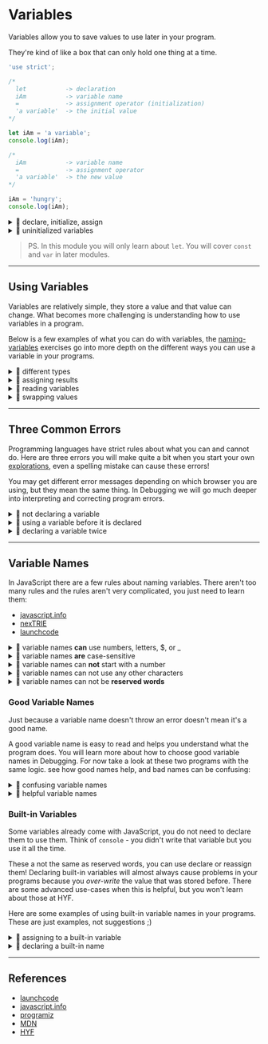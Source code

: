 # Variables

Variables allow you to save values to use later in your program.

They're kind of like a box that can only hold one thing at a time.

```js
'use strict';

/*
  let           -> declaration
  iAm           -> variable name
  =             -> assignment operator (initialization)
  'a variable'  -> the initial value
*/

let iAm = 'a variable';
console.log(iAm);

/*
  iAm           -> variable name
  =             -> assignment operator
  'a variable'  -> the new value
*/

iAm = 'hungry';
console.log(iAm);
```

<details>
<summary>🥚 declare, initialize, assign</summary>

```js
'use strict';
console.log('-- declare, initialize, assign --');

// declare a value and initialize it's value
let favoriteTree = 'palm';
console.log(favoriteTree); // 'palm'

// assigning a different value
favoriteTree = 'oak';
console.log(favoriteTree); // 'oak'

// declare variable with an initial value
let bread = 'fresh';
console.log(bread); // 'fresh'

// re-assign the variable
bread = 'stale';
console.log(bread); // 'stale'
```

</details>
<details>
<summary>🥚 uninitialized variables</summary>

```js
'use strict';
console.log('-- uninitialized variables --');

// declaring a variable without an initial value
//  it will be initialized to undefined by default
let uninitialized;
console.log(uninitialized); // undefined

// you can assign values to uninitialized variables
uninitialized = 'something';
console.log(uninitialized); // 'something'

// initializing a variable to undefined does the same thing
let initialized = undefined;
console.log(initialized); // undefined
```

</details>

> PS. In this module you will only learn about `let`. You will cover `const` and `var` in later modules.

---

## Using Variables

Variables are relatively simple, they store a value and that value can change. What becomes more challenging is understanding how to use variables in a program.

Below is a few examples of what you can do with variables, the [naming-variables](../naming-variables) exercises go into more depth on the different ways you can use a variable in your programs.

<details>
<summary>🥚 different types</summary>

```js
'use strict';
console.log('-- variables: different types --');
// variables can store any type
//  and you can change the types all you want

// declare and assign a boolean value
let variable = true;
console.log(typeof variable); // 'boolean'

// assign a string to the variable
variable = 'computers';
console.log(typeof variable); // 'string'

// assign undefined to the variable
variable = undefined;
console.log(typeof variable); // 'undefined'

// and another boolean
variable = false;
console.log(typeof variable); // 'boolean'
```

</details>
<details>
<summary>🥚 assigning results</summary>

```js
'use strict';
console.log('-- assigning results --');
// you can assign the result of an operation to a variable

// boolean logic
let falseOrTrue = false || true;
console.log(falseOrTrue); // true

// string concatenation
let favoriteTree = 'p' + 'a' + 'l' + 'm';
console.log(favoriteTree); // 'palm'

// replacing things in a string
let noJoy = 'enjoy life'.replaceAll('joy', '');
console.log(noJoy); // 'en life'

// searching a string with .includes
let hasAnApple = 'bananaapplemango'.includes('apple');
console.log(hasAnApple); // true
```

</details>
<details>
<summary>🥚 reading variables</summary>

```js
'use strict';
console.log('-- reading variables --');

// you can read the values stored in a variable
//  and use them anywhere you can use the value it stores

// operate on a string stored in a variable
let car = 'vrooom';
let loudCar = car.toUpperCase();
let excitedCar = loudCar.replaceAll('O', '!');
console.log(excitedCar); // 'VR!!!M'

// use a string stored in a variable as an argument
let oldLetter = 'f';
let newLetter = 'd';
let happyAnimal = 'fog'.replaceAll(oldLetter, newLetter);
console.log(happyAnimal); // 'dog'

// all together
let characterName = '  harry potter   ';
let trimmedName = characterName.trim(); // 'harry potter'

let bookTitle = 'Harry Potter and the Magical Thing';
let titleLowerCase = bookTitle.toLowerCase(); // 'harry potter and the magical thing'

let includesName = titleLowerCase.includes(trimmedName);
console.log(includesName); // true
```

</details>
<details>
<summary>🥚 swapping values</summary>

```js
'use strict';
console.log('-- swapping values --');

/*
  swapping values between two variables is a good little exericse
  it's not something you'll see much in programs
  but it's a great way to understand how variables work
*/

// declare two variables with values that need to be swapped
let a = 2;
let b = 1;
// declare a variable to store values temporarily
let temp;
console.log(a, b, temp); // 1, 2, undefined

// assign the value stored in 'a' to 'temp'
temp = a;
console.log(a, b, temp); // 2, 1, 2

// assign the value stored in 'b' to 'a'
a = b;
console.log(a, b, temp); // 1, 1, 2

// assign the value stored in 'temp' to 'b'
b = temp;
console.log(a, b, temp); // 1, 2, 2
```

</details>

---

## Three Common Errors

Programming languages have strict rules about what you can and cannot do. Here are three errors you will make quite a bit when you start your own [explorations](../explorations), even a spelling mistake can cause these errors!

You may get different error messages depending on which browser you are using, but they mean the same thing. In Debugging we will go much deeper into interpreting and correcting program errors.

<details>
<summary>🥚 not declaring a variable</summary>
<br>

Using a variable that has not been declared will throw an error (when you're in strict mode, but that's a story for another day. All the exercises in this repo are run in strict mode).

```js
'use strict';
console.log('-- not declaring 1 --');

// let animal; // uncomment this line to fix the error
animal = 'horse'; // ReferenceError
```

```js
'use strict';
console.log('-- not declaring 2 --');

// a common mistake is spelling your variables incorrectly
let spellingMistake = 'oops!';
console.log(spelingMistake); // ReferenceError
```

</details>
<details>
<summary>🥚 using a variable before it is declared</summary>

```js
'use strict';
console.log('-- using before declaration --');

// read the variable - will throw an error!
console.log(favoriteColor); // ReferenceError

// declare and initialize the variable
let favoriteColor = 'red';

// read the variable
console.log(favoriteColor);
```

</details>
<details>
<summary>🥚 declaring a variable twice</summary>
<br>

Declaring a variable tells JavaScript to prepare a place in memory with that name. Trying to create two spaces in memory with the same name will cause an error.

- Chrome & Chromium-based browsers: `SyntaxError: Identifier '_' has already been declared`
- Firefox: `SyntaxError: redeclaration of let _`

```js
'use strict';
// ! this log never happens !
//  syntax errors happen before the program runs
//  so no single line of code will happen
//  you will learn more about program life cycle in Debugging
console.log('-- declaring twice --');

let vegetable = 'carrot';
let vegetable = 'potato'; // SyntaxError
// vegetable = 'potato'; // no error
```

</details>

---

## Variable Names

In JavaScript there are a few rules about naming variables. There aren't too many rules and the rules aren't very complicated, you just need to learn them:

- [javascript.info](https://javascript.info/variables#variable-naming)
- [nexTRIE](https://www.youtube.com/watch?v=O5WlRR-lEDE)
- [launchcode](ntro-to-professional-web-dev/chapters/data-and-variables/more-on-variables.html#naming-variables)

<details>
<summary>🥚 variable names <strong>can</strong> use numbers, letters, $, or _</summary>

```js
'use strict';
console.log('-- valid variable names --');
// all of these variable names are ok

let $ = 1;
let _ = 2;
let a = 3;
let A = 4;
let b1_$ = 5;
let HackYourFuture2021_$ = 6;
let b_e_l_g_i_u_m = 7;
// ...
```

</details>
<details>
<summary>🥚 variable names <strong>are</strong> case-sensitive</summary>

```js
'use strict';
console.log('-- variable names are case-sensitive --');

// notice, there is no error.
//  JS does not consider this as declaring the same variable twice
let javascript = 'a programming language';
let JavaScript = 'upper case!';

console.log(javascript); // 'a programming language'
console.log(JavaScript); // 'upper case!'
```

</details>
<details>
<summary>🥚 variable names can <strong>not</strong> start with a number</summary>

```js
'use strict';
console.log('-- variable names cannot start with a number --')

let a1 = 'this works';

let 1a = 'will throw an error';
```

</details>
<details>
<summary>🥚 variable names can not use any other characters</summary>

```js
'use strict';
let a*a = 'will throw an error';
```

```js
'use strict';
let a-b-c = 'will throw an error';
```

```js
'use strict';
let @hyf = 'will throw an error';
```

```js
'use strict';
// spaces count as other characters
let hack your future = 'will throw an error';
```

</details>
<details>
<summary>🥚 variable names can not be <strong>reserved words</strong></summary>
<br>

In JavaScript there are some words that you cannot use as variable names. These are called _Reserved Words_. Some of them are words which carry special meaning in JS like `let` or `null`. Other reserved words don't have any special meaning yet, but may in the future.

```js
'use strict';
let var = 'will throw an error';
```

```js
'use strict';
let null = 'will throw an error';
```

```js
'use strict';
let function = 'will throw an error';
```

```js
'use strict';
let public = 'will throw an error';
```

all the reserved works, in a list:

- [MDN](https://developer.mozilla.org/en-US/docs/Web/JavaScript/Reference/Lexical_grammar#keywords)
- [w3schools](https://www.w3schools.com/js/js_reserved.asp)

</details>

### Good Variable Names

Just because a variable name doesn't throw an error doesn't mean it's a good name.

A good variable name is easy to read and helps you understand what the program does. You will learn more about how to choose good variable names in Debugging. For now take a look at these two programs with the same logic. see how good names help, and bad names can be confusing:

<details>
<summary>🐣 confusing variable names</summary>

```js
'use strict';
let thisThing = 'hello';
let thatThing = '';

for (let oneThing of thisThing) {
  thatThing = oneThing + thatThing;
}

console.log(thatThing); // 'olleh'
```

</details>

<details>
<summary>🐣 helpful variable names</summary>

```js
'use strict';
let forwards = 'hello';
let backwards = '';

for (let nextLetter of forwards) {
  backwards = nextLetter + backwards;
}

console.log(backwards); // 'olleh'
```

</details>

### Built-in Variables

Some variables already come with JavaScript, you do not need to declare them to use them. Think of `console` - you didn't write that variable but you use it all the time.

These a not the same as reserved words, you can use declare or reassign them! Declaring built-in variables will almost always cause problems in your programs because you _over-write_ the value that was stored before. There are some advanced use-cases when this is helpful, but you won't learn about those at HYF.

Here are some examples of using built-in variable names in your programs. These are just examples, not suggestions ;)

<details>
<summary>🐥 assigning to a built-in variable</summary>

```js
'use strict';
// this log will work because console has not been reassigned
console.log('-- assigning to console --');

console = 'hello';

// see? it's a string!
alert(console);

// this log will not work, console now stores a string
console.log('will throw an error');
```

</details>
<details>
<summary>🐥 declaring a built-in name</summary>

```js
'use strict';
console.log('-- declaring a variable named alert 1 --');

// this will not work!
//  JS treats this like using a variable before it's declaration
alert('huh?'); // ReferenceError - use before declare

let alert = 'hello';

console.log(alert);
```

```js
'use strict';
console.log('-- declaring a variable named alert 2 --');

let alert = 'hello';

console.log(alert);

alert('will throw an error'); // TypeError - not a function
```

</details>

---

## References

- [launchcode](https://education.launchcode.org/intro-to-professional-web-dev/chapters/data-and-variables/variables.html)
- [javascript.info](https://javascript.info/variables)
- [programiz](https://www.programiz.com/javascript/variables-constants)
- [MDN](https://developer.mozilla.org/en-US/docs/Web/JavaScript/Reference/Statements/let)
- [HYF](https://hackyourfuture.github.io/study/#/javascript/variables)
